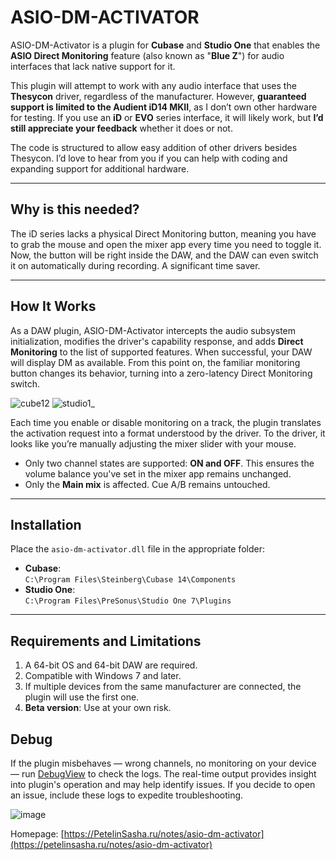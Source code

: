 # ASIO-DM-ACTIVATOR

ASIO-DM-Activator is a plugin for **Cubase** and **Studio One** that enables the **ASIO Direct Monitoring** feature (also known as "**Blue Z**") for audio interfaces that lack native support for it.

This plugin will attempt to work with any audio interface that uses the **Thesycon** driver, regardless of the manufacturer. However, **guaranteed support is limited to the Audient iD14 MKII**, as I don’t own other hardware for testing. If you use an **iD** or **EVO** series interface, it will likely work, but **I’d still appreciate your feedback** whether it does or not. 

The code is structured to allow easy addition of other drivers besides Thesycon. I’d love to hear from you if you can help with coding and expanding support for additional hardware.

---

## Why is this needed?  
The iD series lacks a physical Direct Monitoring button, meaning you have to grab the mouse and open the mixer app every time you need to toggle it. Now, the button will be right inside the DAW, and the DAW can even switch it on automatically during recording. A significant time saver.

---


## How It Works

As a DAW plugin, ASIO-DM-Activator intercepts the audio subsystem initialization, modifies the driver's capability response, and adds **Direct Monitoring** to the list of supported features. When successful, your DAW will display DM as available. From this point on, the familiar monitoring button changes its behavior, turning into a zero-latency Direct Monitoring switch.

![cube12](https://github.com/user-attachments/assets/45ad1bfd-a411-416d-b43e-9a988ce446e4)
![studio1_](https://github.com/user-attachments/assets/2451e06a-1c8e-47c7-b8a4-eefb6d15302c)

Each time you enable or disable monitoring on a track, the plugin translates the activation request into a format understood by the driver. To the driver, it looks like you’re manually adjusting the mixer slider with your mouse.

- Only two channel states are supported: **ON and OFF**. This ensures the volume balance you've set in the mixer app remains unchanged. 
- Only the **Main mix** is affected. Cue A/B remains untouched.

---

## Installation

Place the `asio-dm-activator.dll` file in the appropriate folder:  

- **Cubase**:  
  `C:\Program Files\Steinberg\Cubase 14\Components`  
- **Studio One**:  
  `C:\Program Files\PreSonus\Studio One 7\Plugins`  

---

## Requirements and Limitations  

1. A 64-bit OS and 64-bit DAW are required.  
2. Compatible with Windows 7 and later.  
3. If multiple devices from the same manufacturer are connected, the plugin will use the first one.  
4. **Beta version**: Use at your own risk.

## Debug

If the plugin misbehaves — wrong channels, no monitoring on your device — run [DebugView](https://learn.microsoft.com/en-us/sysinternals/downloads/debugview) to check the logs. The real-time output provides insight into plugin's operation and may help identify issues. If you decide to open an issue, include these logs to expedite troubleshooting.

![image](https://github.com/user-attachments/assets/f3ae433c-a667-40cf-8ca2-77e3bb9a9c69)


Homepage: [https://PetelinSasha.ru/notes/asio-dm-activator](https://petelinsasha.ru/notes/asio-dm-activator)

